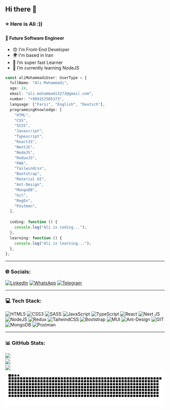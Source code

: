 ## Hi there 👋

### ⭐ Here is Ali :))

#### 💪 Future Software Engineer

- 😍 I’m Front-End Developer
- 🌍 I'm based in Iran
- 🚀 I’m super fast Learner
- 🌱 I’m currently learning NodeJS

```typescript
const aliMohammadiUser: UserType = {
  fullName: "Ali Mohammadi",
  age: 24,
  email: "ali.mohammadi5272@gmail.com",
  number: "+989152505373",
  language: ["Farsi", "English", "Deutsch"],
  programmingKnowledge: [
    "HTML",
    "CSS",
    "SCSS",
    "Javascript",
    "Typescript",
    "ReactJS",
    "NextJS",
    "NodeJS",
    "ReduxJS",
    "PWA",
    "Tailwindcss",
    "Bootstrap",
    "Material UI",
    "Ant-Design",
    "MongoDB",
    "Git",
    "RegEx",
    "Postman",
  ],

  coding: function () {
    console.log("Ali is coding...");
  },
  learning: function () {
    console.log("Ali is learning...");
  },
};
```

---

### 🌐 Socials:

<!-- Social theme-1 -->

[![LinkedIn](https://img.shields.io/badge/LinkedIn-%230077B5.svg?logo=linkedin&logoColor=white)](https://linkedin.com/in/ali-mohammadi-a806602a1)
[![WhatsApp](https://img.shields.io/badge/WhatsApp-25D366.svg?logo=whatsapp&logoColor=white)](https://wa.me/989152505373)
[![Telegram](https://img.shields.io/badge/Telegram-184199.svg?logo=telegram&logoColor=white)](https://t.me/ali_m5272)

<!-- Social theme-2 -->
<!-- [![LinkedIn](https://img.shields.io/badge/Linkedin-Ali_Mohammadi-white?logo=linkedin)](https://linkedin.com/in/ali-mohammadi-a806602a1)
[![WhatsApp](https://img.shields.io/badge/WhatsApp-Ali_Mohammadi-18b43d?logo=whatsapp)](https://wa.me/989152505373)
[![Telegram](https://img.shields.io/badge/Telegram-@ali__m5272-blue?logo=telegram)](https://t.me/ali_m5272) -->

---

### 💻 Tech Stack:

![HTML5](https://img.shields.io/badge/html5-%23E34F26.svg?style=for-the-badge&logo=html5&logoColor=white)
![CSS3](https://img.shields.io/badge/css3-%231572B6.svg?style=for-the-badge&logo=css3&logoColor=white)
![SASS](https://img.shields.io/badge/SASS-hotpink.svg?style=for-the-badge&logo=SASS&logoColor=white)
![JavaScript](https://img.shields.io/badge/javascript-%23323330.svg?style=for-the-badge&logo=javascript&logoColor=%23F7DF1E)
![TypeScript](https://img.shields.io/badge/typescript-%23007ACC.svg?style=for-the-badge&logo=typescript&logoColor=white)
![React](https://img.shields.io/badge/react-%2320232a.svg?style=for-the-badge&logo=react&logoColor=%2361DAFB)
![Next JS](https://img.shields.io/badge/Next-black?style=for-the-badge&logo=next.js&logoColor=white)
![NodeJS](https://img.shields.io/badge/node.js-6DA55F?style=for-the-badge&logo=node.js&logoColor=white)
![Redux](https://img.shields.io/badge/redux-%23593d88.svg?style=for-the-badge&logo=redux&logoColor=white)
![TailwindCSS](https://img.shields.io/badge/tailwindcss-%2338B2AC.svg?style=for-the-badge&logo=tailwind-css&logoColor=white)
![Bootstrap](https://img.shields.io/badge/bootstrap-%238511FA.svg?style=for-the-badge&logo=bootstrap&logoColor=white)
![MUI](https://img.shields.io/badge/MUI-%230081CB.svg?style=for-the-badge&logo=mui&logoColor=white)
![Ant-Design](https://img.shields.io/badge/-AntDesign-%230170FE?style=for-the-badge&logo=ant-design&logoColor=white)
![GIT](https://img.shields.io/badge/Git-fc6d26?style=for-the-badge&logo=git&logoColor=white)
![MongoDB](https://img.shields.io/badge/MongoDB-%234ea94b.svg?style=for-the-badge&logo=mongodb&logoColor=white)
![Postman](https://img.shields.io/badge/Postman-FF6C37?style=for-the-badge&logo=postman&logoColor=white)

---

### 📊 GitHub Stats:

<img src="https://github-readme-stats.vercel.app/api?username=ali-mohammadi5272&theme=dark&hide_border=false&include_all_commits=true&count_private=true" />

<br/>

<img src="https://github-readme-streak-stats.herokuapp.com/?user=ali-mohammadi5272&theme=dark&hide_border=false" />

<br/>

<img src="https://github-readme-stats.vercel.app/api/top-langs/?username=ali-mohammadi5272&theme=dark&hide_border=false&include_all_commits=true&count_private=true&layout=compact" />

<div style="display: flex; justify-content: center">
  <img src="https://raw.githubusercontent.com/imrrobat/imrrobat/d1b244e170d2b75fdda3efd499eaaf163f7a617c/images/github-contribution-grid-snake.svg" />
</div>
